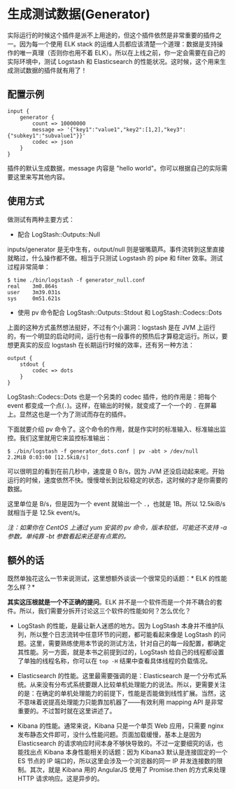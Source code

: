 # 生成测试数据(Generator)

实际运行的时候这个插件是派不上用途的，但这个插件依然是非常重要的插件之一。因为每一个使用 ELK stack 的运维人员都应该清楚一个道理：数据是支持操作的唯一真理（否则你也用不着 ELK）。所以在上线之前，你一定会需要在自己的实际环境中，测试 Logstash 和 Elasticsearch 的性能状况。这时候，这个用来生成测试数据的插件就有用了！

## 配置示例

```
input {
    generator {
        count => 10000000
        message => '{"key1":"value1","key2":[1,2],"key3":{"subkey1":"subvalue1"}}'
        codec => json
    }
}
```

插件的默认生成数据，message 内容是 "hello world"。你可以根据自己的实际需要这里来写其他内容。

## 使用方式

做测试有两种主要方式：

* 配合 LogStash::Outputs::Null

inputs/generator 是无中生有，output/null 则是锯嘴葫芦。事件流转到这里直接就略过，什么操作都不做。相当于只测试 Logstash 的 pipe 和 filter 效率。测试过程非常简单：

    $ time ./bin/logstash -f generator_null.conf
    real	3m0.864s
    user	3m39.031s
    sys		0m51.621s

* 使用 pv 命令配合 LogStash::Outputs::Stdout 和 LogStash::Codecs::Dots

上面的这种方式虽然想法挺好，不过有个小漏洞：logstash 是在 JVM 上运行的，有一个明显的启动时间，运行也有一段事件的预热后才算稳定运行。所以，要想更真实的反应 logstash 在长期运行时候的效率，还有另一种方法：

```
output {
    stdout {
        codec => dots
    }
}
```

LogStash::Codecs::Dots 也是一个另类的 codec 插件，他的作用是：把每个 event 都变成一个点(`.`)。这样，在输出的时候，就变成了一个一个的 `.` 在屏幕上。显然这也是一个为了测试而存在的插件。

下面就要介绍 pv 命令了。这个命令的作用，就是作实时的标准输入、标准输出监控。我们这里就用它来监控标准输出：

    $ ./bin/logstash -f generator_dots.conf | pv -abt > /dev/null
    2.2MiB 0:03:00 [12.5kiB/s]

可以很明显的看到在前几秒中，速度是 0 B/s，因为 JVM 还没启动起来呢。开始运行的时候，速度依然不快。慢慢增长到比较稳定的状态，这时候的才是你需要的数据。

这里单位是 B/s，但是因为一个 event 就输出一个 `.`，也就是 1B。所以 12.5kiB/s 就相当于是 12.5k event/s。

*注：如果你在 CentOS 上通过 yum 安装的 pv 命令，版本较低，可能还不支持 -a 参数。单纯靠 -bt 参数看起来还是有点累的。*

## 额外的话

既然单独花这么一节来说测试，这里想额外谈谈一个很常见的话题：* ELK 的性能怎么样？*

**其实这压根就是一个不正确的提问**。ELK 并不是一个软件而是一个并不耦合的套件。所以，我们需要分拆开讨论这三个软件的性能如何？怎么优化？

* LogStash 的性能，是最让新人迷惑的地方。因为 LogStash 本身并不维护队列，所以整个日志流转中任意环节的问题，都可能看起来像是 LogStash 的问题。这里，需要熟练使用本节说的测试方法，针对自己的每一段配置，都确定其性能。另一方面，就是本书之前提到过的，LogStash 给自己的线程都设置了单独的线程名称，你可以在 `top -H` 结果中查看具体线程的负载情况。

* Elasticsearch 的性能。这里最需要强调的是：Elasticsearch 是一个分布式系统。从来没有分布式系统要跟人比较单机处理能力的说法。所以，更需要关注的是：在确定的单机处理能力的前提下，性能是否能做到线性扩展。当然，这不意味着说提高处理能力只能靠加机器了——有效利用 mapping API 是非常重要的。不过暂时就在这里讲述了。

* Kibana 的性能。通常来说，Kibana 只是一个单页 Web 应用，只需要 nginx 发布静态文件即可，没什么性能问题。页面加载缓慢，基本上是因为 Elasticsearch 的请求响应时间本身不够快导致的。不过一定要细究的话，也能找出点 Kibana 本身性能相关的话题：因为 Kibana3 默认是连接固定的一个 ES 节点的 IP 端口的，所以这里会涉及一个浏览器的同一 IP 并发连接数的限制。其次，就是 Kibana 用的 AngularJS 使用了 Promise.then 的方式来处理 HTTP 请求响应。这是异步的。
